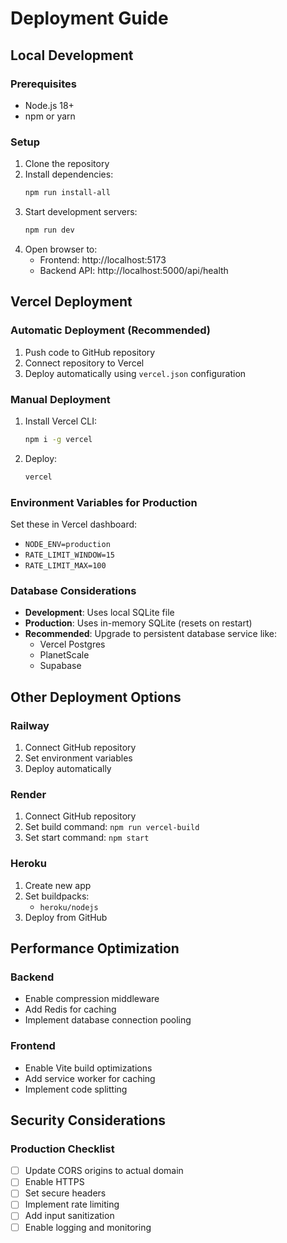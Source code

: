 # Deployment Guide

## Local Development

### Prerequisites
- Node.js 18+ 
- npm or yarn

### Setup
1. Clone the repository
2. Install dependencies:
   ```bash
   npm run install-all
   ```
3. Start development servers:
   ```bash
   npm run dev
   ```
4. Open browser to:
   - Frontend: http://localhost:5173
   - Backend API: http://localhost:5000/api/health

## Vercel Deployment

### Automatic Deployment (Recommended)
1. Push code to GitHub repository
2. Connect repository to Vercel
3. Deploy automatically using `vercel.json` configuration

### Manual Deployment
1. Install Vercel CLI:
   ```bash
   npm i -g vercel
   ```
2. Deploy:
   ```bash
   vercel
   ```

### Environment Variables for Production
Set these in Vercel dashboard:
- `NODE_ENV=production`
- `RATE_LIMIT_WINDOW=15`
- `RATE_LIMIT_MAX=100`

### Database Considerations
- **Development**: Uses local SQLite file
- **Production**: Uses in-memory SQLite (resets on restart)
- **Recommended**: Upgrade to persistent database service like:
  - Vercel Postgres
  - PlanetScale
  - Supabase

## Other Deployment Options

### Railway
1. Connect GitHub repository
2. Set environment variables
3. Deploy automatically

### Render
1. Connect GitHub repository
2. Set build command: `npm run vercel-build`
3. Set start command: `npm start`

### Heroku
1. Create new app
2. Set buildpacks:
   - `heroku/nodejs`
3. Deploy from GitHub

## Performance Optimization

### Backend
- Enable compression middleware
- Add Redis for caching
- Implement database connection pooling

### Frontend
- Enable Vite build optimizations
- Add service worker for caching
- Implement code splitting

## Security Considerations

### Production Checklist
- [ ] Update CORS origins to actual domain
- [ ] Enable HTTPS
- [ ] Set secure headers
- [ ] Implement rate limiting
- [ ] Add input sanitization
- [ ] Enable logging and monitoring
